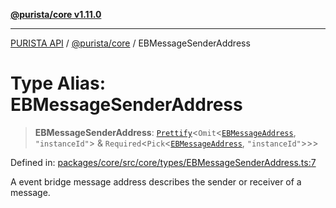 [**@purista/core v1.11.0**](../README.md)

***

[PURISTA API](../../../packages.md) / [@purista/core](../README.md) / EBMessageSenderAddress

# Type Alias: EBMessageSenderAddress

> **EBMessageSenderAddress**: [`Prettify`](Prettify.md)\<`Omit`\<[`EBMessageAddress`](EBMessageAddress.md), `"instanceId"`\> & `Required`\<`Pick`\<[`EBMessageAddress`](EBMessageAddress.md), `"instanceId"`\>\>\>

Defined in: [packages/core/src/core/types/EBMessageSenderAddress.ts:7](https://github.com/puristajs/purista/blob/master/packages/core/src/core/types/EBMessageSenderAddress.ts#L7)

A event bridge message address describes the sender or receiver of a message.
